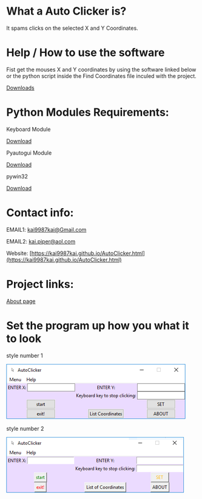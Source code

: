 # What a Auto Clicker is?
It spams clicks on the selected X and Y Coordinates.

# Help / How to use the software
Fist get the mouses X and Y coordinates by using the software linked below or the python script inside the Find Coordinates file inculed with the project.

[Downloads](http://www.adminsehow.com/wp-content/uploads/2012/03/MousePos.exe)

# Python Modules Requirements:

Keyboard Module

[Download](https://pypi.org/project/keyboard/#files)

Pyautogui Module

[Download](https://pypi.org/project/PyAutoGUI/)

pywin32

[Download](https://pypi.org/project/pywin32/)

# Contact info:

EMAIL1: kai9987kai@Gmail.com

EMAIL2: kai.piper@aol.com

Website: [https://kai9987kai.github.io/AutoClicker.html](https://kai9987kai.github.io/AutoClicker.html)


# Project links:
 
  [About page](https://kai9987kai.github.io/AutoClicker.html)
  
# Set the program up how you what it to look

style number 1 

![](https://raw.githubusercontent.com/kai9987kai/kai9987kai.github.io/master/ScreenShot.PNG)

style number 2

![](https://raw.githubusercontent.com/kai9987kai/kai9987kai.github.io/master/ScreenShot2.PNG)
